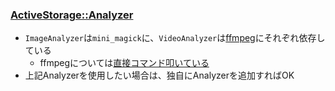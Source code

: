 ### [ActiveStorage::Analyzer](http://edgeapi.rubyonrails.org/classes/ActiveStorage/Analyzer.html)

* `ImageAnalyzer`は`mini_magick`に、`VideoAnalyzer`は[ffmpeg](https://ffmpeg.org/)にそれぞれ依存している
  * ffmpegについては[直接コマンド叩いている](https://github.com/rails/rails/blob/c2ba530c43244b5b60fd629f61cd8b44c43ecda9/activestorage/lib/active_storage/analyzer/video_analyzer.rb#L84)
* 上記Analyzerを使用したい場合は、独自にAnalyzerを追加すればOK
